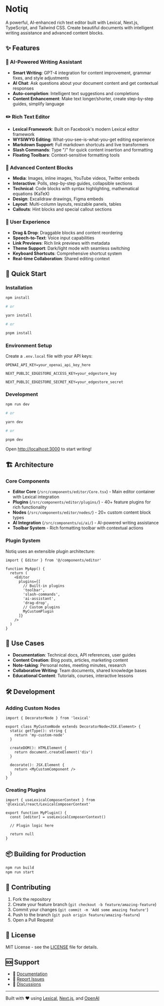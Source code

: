 # Notiq

A powerful, AI-enhanced rich text editor built with Lexical, Next.js, TypeScript, and Tailwind CSS. Create beautiful documents with intelligent writing assistance and advanced content blocks.

## ✨ Features

### 🤖 AI-Powered Writing Assistant
- **Smart Writing**: GPT-4 integration for content improvement, grammar fixes, and style adjustments
- **AI Chat**: Ask questions about your document content and get contextual responses
- **Auto-completion**: Intelligent text suggestions and completions
- **Content Enhancement**: Make text longer/shorter, create step-by-step guides, simplify language

### ✏️ Rich Text Editor
- **Lexical Framework**: Built on Facebook's modern Lexical editor framework
- **WYSIWYG Editing**: What-you-see-is-what-you-get editing experience
- **Markdown Support**: Full markdown shortcuts and live transformers
- **Slash Commands**: Type "/" for quick content insertion and formatting
- **Floating Toolbars**: Context-sensitive formatting tools

### 🧩 Advanced Content Blocks
- **Media**: Images, inline images, YouTube videos, Twitter embeds
- **Interactive**: Polls, step-by-step guides, collapsible sections
- **Technical**: Code blocks with syntax highlighting, mathematical equations (KaTeX)
- **Design**: Excalidraw drawings, Figma embeds
- **Layout**: Multi-column layouts, resizable panels, tables
- **Callouts**: Hint blocks and special callout sections

### 🎨 User Experience
- **Drag & Drop**: Draggable blocks and content reordering
- **Speech-to-Text**: Voice input capabilities
- **Link Previews**: Rich link previews with metadata
- **Theme Support**: Dark/light mode with seamless switching
- **Keyboard Shortcuts**: Comprehensive shortcut system
- **Real-time Collaboration**: Shared editing context

## 🚀 Quick Start

### Installation

```bash
npm install

# or

yarn install

# or

pnpm install
```

### Environment Setup

Create a `.env.local` file with your API keys:

```env
OPENAI_API_KEY=your_openai_api_key_here

NEXT_PUBLIC_EDGESTORE_ACCESS_KEY=your_edgestore_key

NEXT_PUBLIC_EDGESTORE_SECRET_KEY=your_edgestore_secret
```

### Development

```bash
npm run dev

# or

yarn dev

# or

pnpm dev
```

Open [http://localhost:3000](http://localhost:3000) to start writing!

## 🏗️ Architecture

### Core Components

- **Editor Core** (`/src/components/editor/Core.tsx`) - Main editor container with Lexical integration
- **Plugins** (`/src/components/editor/plugins/`) - 40+ feature plugins for rich functionality
- **Nodes** (`/src/components/editor/nodes/`) - 20+ custom content block types
- **AI Integration** (`/src/components/ui/ai/`) - AI-powered writing assistance
- **Toolbar System** - Rich formatting toolbar with contextual actions

### Plugin System

Notiq uses an extensible plugin architecture:

```tsx
import { Editor } from '@/components/editor'

function MyApp() {
  return (
    <Editor
      plugins={[
        // Built-in plugins
        'toolbar',
        'slash-commands',
        'ai-assistant',
        'drag-drop',
        // Custom plugins
        MyCustomPlugin
      ]}
    />
  )
}
```

## 🎯 Use Cases

- **Documentation**: Technical docs, API references, user guides
- **Content Creation**: Blog posts, articles, marketing content
- **Note-taking**: Personal notes, meeting minutes, research
- **Collaborative Writing**: Team documents, shared knowledge bases
- **Educational Content**: Tutorials, courses, interactive lessons

## 🛠️ Development

### Adding Custom Nodes

```tsx
import { DecoratorNode } from 'lexical'

export class MyCustomNode extends DecoratorNode<JSX.Element> {
  static getType(): string {
    return 'my-custom-node'
  }
  
  createDOM(): HTMLElement {
    return document.createElement('div')
  }
  
  decorate(): JSX.Element {
    return <MyCustomComponent />
  }
}
```

### Creating Plugins

```tsx
import { useLexicalComposerContext } from '@lexical/react/LexicalComposerContext'

export function MyPlugin() {
  const [editor] = useLexicalComposerContext()
  
  // Plugin logic here
  
  return null
}
```

## 📦 Building for Production

```bash
npm run build
npm run start
```

## 🤝 Contributing

1. Fork the repository
2. Create your feature branch (`git checkout -b feature/amazing-feature`)
3. Commit your changes (`git commit -m 'Add some amazing feature'`)
4. Push to the branch (`git push origin feature/amazing-feature`)
5. Open a Pull Request

## 📄 License

MIT License - see the [LICENSE](LICENSE) file for details.

## 🆘 Support

- 📖 [Documentation](https://github.com/chinonsochikelue/notiq)
- 🐛 [Report Issues](https://github.com/chinonsochikelue/notiq/issues)
- 💬 [Discussions](https://github.com/chinonsochikelue/notiq/discussions)

---

Built with ❤️ using [Lexical](https://lexical.dev/), [Next.js](https://nextjs.org/), and [OpenAI](https://openai.com/)
